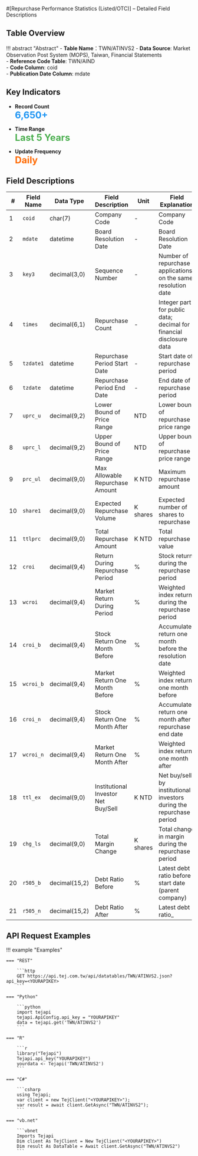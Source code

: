 #[Repurchase Performance Statistics (Listed/OTC)] – Detailed Field Descriptions


## Table Overview

!!! abstract "Abstract"
    - **Table Name**：TWN/ATINVS2
    - **Data Source**: Market Observation Post System (MOPS), Taiwan, Financial Statements  
    - **Reference Code Table**: TWN/AIND  
    - **Code Column**: coid  
    - **Publication Date Column**: mdate

## Key Indicators

<div class="grid cards grid-3" markdown>

- __Record Count__  
  **<span style="font-size: 1.8em; color: #2196f3;">6,650+</span>**

- __Time Range__  
  **<span style="font-size: 1.8em; color: #4caf50;">Last 5 Years</span>**

- __Update Frequency__  
  **<span style="font-size: 1.8em; color: #ff6d00;">Daily</span>**

</div>

## Field Descriptions

| #  | Field Name | Data Type     | Field Description                         | Unit     | Field Explanation                                                                 |
|----|------------|---------------|--------------------------------------------|----------|-----------------------------------------------------------------------------------|
| 1  | `coid`       | char(7)       | Company Code                               | -        | Company Code                                                                      |
| 2  | `mdate`      | datetime      | Board Resolution Date                      | -        | Board Resolution Date                                                             |
| 3  | `key3`       | decimal(3,0)  | Sequence Number                            | -        | Number of repurchase applications on the same resolution date                     |
| 4  | `times`      | decimal(6,1)  | Repurchase Count                           | -        | Integer part for public data; decimal for financial disclosure data               |
| 5  | `tzdate1`    | datetime      | Repurchase Period Start Date               | -        | Start date of repurchase period                                                   |
| 6  | `tzdate`     | datetime      | Repurchase Period End Date                 | -        | End date of repurchase period                                                     |
| 7  | `uprc_u`     | decimal(9,2)  | Lower Bound of Price Range         | NTD       | Lower bound of repurchase price range                                             |
| 8  | `uprc_l`     | decimal(9,2)  | Upper Bound of Price Range           | NTD      | Upper bound of repurchase price range                                             |
| 9  | `prc_ul`     | decimal(9,0)  | Max Allowable Repurchase Amount    | K NTD    | Maximum repurchase amount                                                         |
| 10 | `share1`     | decimal(9,0)  | Expected Repurchase Volume     | K shares | Expected number of shares to repurchase                                           |
| 11 | `ttlprc`     | decimal(9,0)  | Total Repurchase Amount           | K NTD    | Total repurchase value                                                            |
| 12 | `croi`       | decimal(9,4)  | Return During Repurchase Period        | %        | Stock return during the repurchase period                                         |
| 13 | `wcroi`      | decimal(9,4)  | Market Return During Period            | %        | Weighted index return during the repurchase period                                |
| 14 | `croi_b`     | decimal(9,4)  | Stock Return One Month Before         | %        | Accumulated return one month before the resolution date                           |
| 15 | `wcroi_b`    | decimal(9,4)  | Market Return One Month Before         | %        | Weighted index return one month before                                            |
| 16 | `croi_n`     | decimal(9,4)  | Stock Return One Month After          | %        | Accumulated return one month after repurchase end date                            |
| 17 | `wcroi_n`    | decimal(9,4)  | Market Return One Month After         | %        | Weighted index return one month after                                             |
| 18 | `ttl_ex`     | decimal(9,0)  | Institutional Investor Net Buy/Sell| K NTD    | Net buy/sell by institutional investors during the repurchase period              |
| 19 | `chg_ls`     | decimal(9,0)  | Total Margin Change             | K shares | Total change in margin during the repurchase period                               |
| 20 | `r505_b`     | decimal(15,2) | Debt Ratio Before                     | %        | Latest debt ratio before start date (parent company)                              |
| 21 | `r505_n`     | decimal(15,2) | Debt Ratio After                      | %        | Latest debt ratio_


## API Request Examples

!!! example "Examples"

    === "REST"
    
        ```http
        GET https://api.tej.com.tw/api/datatables/TWN/ATINVS2.json?api_key=<YOURAPIKEY>
        ```
    
    === "Python"
    
        ```python
        import tejapi
        tejapi.ApiConfig.api_key = "YOURAPIKEY"
        data = tejapi.get('TWN/ATINVS2')
        ```
    
    === "R"
    
        ```r
        library("Tejapi")
        Tejapi.api_key("YOURAPIKEY")
        yourdata <- Tejapi('TWN/ATINVS2')
        ```
    
    === "C#"
    
        ```csharp
        using Tejapi;
        var client = new TejClient("<YOURAPIKEY>");
        var result = await client.GetAsync("TWN/ATINVS2");
        ```
    
    === "vb.net"
    
        ```vbnet
        Imports Tejapi
        Dim client As TejClient = New TejClient("<YOURAPIKEY>")
        Dim result As DataTable = Await client.GetAsync("TWN/ATINVS2")
        ```

<div style="margin-bottom: 80px;"></div>
